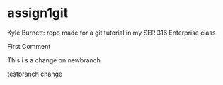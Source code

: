 # assign1git
Kyle Burnett: repo made for a git tutorial in my SER 316 Enterprise class

First Comment

This i s a change on newbranch 

testbranch change
